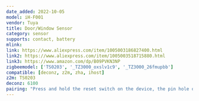 ```yaml
---
date_added: 2022-10-05
model: iH-F001
vendor: Tuya
title: Door/Window Sensor
category: sensor
supports: contact, battery
mlink: 
link: https://www.aliexpress.com/item/1005003186827400.html
link2: https://www.aliexpress.com/item/1005003518715880.html
link3: https://www.amazon.com/dp/B09PVKN3NP
zigbeemodel: ['TS0203', '_TZ3000_oxslv1c9', '_TZ3000_26fmupbb']
compatible: [deconz, z2m, zha, ihost]
z2m: TS0203
deconz: 6100
pairing: "Press and hold the reset switch on the device, the pin hole on the side of the device, using the provided reset pin for +- 5 seconds (until the red light starts blinking). After this the device will automatically join."
---
```


